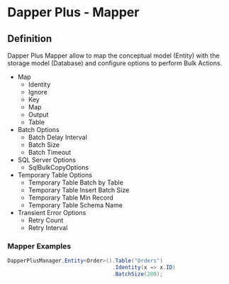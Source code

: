 # Dapper Plus - Mapper

## Definition
Dapper Plus Mapper allow to map the conceptual model (Entity) with the storage model (Database) and configure options to perform Bulk Actions.

 - Map
   - Identity
   - Ignore
   - Key
   - Map
   - Output
   - Table
 - Batch Options
   - Batch Delay Interval
   - Batch Size
   - Batch Timeout
 - SQL Server Options
   - SqlBulkCopyOptions
 - Temporary Table Options
   - Temporary Table Batch by Table
   - Temporary Table Insert Batch Size
   - Temporary Table Min Record
   - Temporary Table Schema Name
 - Transient Error Options
   - Retry Count
   - Retry Interval


### Mapper Examples
```csharp
DapperPlusManager.Entity<Order>().Table("Orders")
                                 .Identity(x => x.ID)
                                 .BatchSize(200);
```

